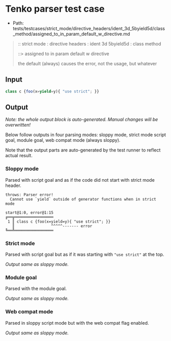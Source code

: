 # Tenko parser test case

- Path: tests/testcases/strict_mode/directive_headers/ident_3d_5byield5d/class_method/assigned_to_in_param_default_w_directive.md

> :: strict mode : directive headers : ident 3d 5byield5d : class method
>
> ::> assigned to in param default w directive
>
> the default (always) causes the error, not the usage, but whatever

## Input


`````js
class c {foo(x=yield=y){ "use strict"; }}
`````

## Output

_Note: the whole output block is auto-generated. Manual changes will be overwritten!_

Below follow outputs in four parsing modes: sloppy mode, strict mode script goal, module goal, web compat mode (always sloppy).

Note that the output parts are auto-generated by the test runner to reflect actual result.

### Sloppy mode

Parsed with script goal and as if the code did not start with strict mode header.

`````
throws: Parser error!
  Cannot use `yield` outside of generator functions when in strict mode

start@1:0, error@1:15
╔══╦═════════════════
 1 ║ class c {foo(x=yield=y){ "use strict"; }}
   ║                ^^^^^------- error
╚══╩═════════════════

`````

### Strict mode

Parsed with script goal but as if it was starting with `"use strict"` at the top.

_Output same as sloppy mode._

### Module goal

Parsed with the module goal.

_Output same as sloppy mode._

### Web compat mode

Parsed in sloppy script mode but with the web compat flag enabled.

_Output same as sloppy mode._
